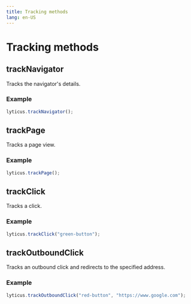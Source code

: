 ```yaml
---
title: Tracking methods
lang: en-US
---
```


# Tracking methods

## trackNavigator

Tracks the navigator's details.

### Example

```javascript
lyticus.trackNavigator();
```

## trackPage

Tracks a page view.

### Example

```javascript
lyticus.trackPage();
```

## trackClick

Tracks a click.

### Example

```javascript
lyticus.trackClick("green-button");
```

## trackOutboundClick

Tracks an outbound click and redirects to the specified address.

### Example

```javascript
lyticus.trackOutboundClick("red-button", "https://www.google.com");
```